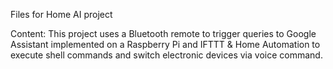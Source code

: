 Files for Home AI project

Content: This project uses a Bluetooth remote to trigger queries to Google Assistant implemented on a Raspberry Pi and IFTTT & Home Automation to execute shell commands and switch electronic devices via voice command.
